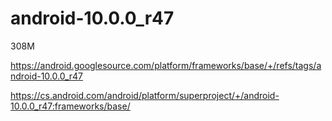 # android-10.0.0_r47

308M

https://android.googlesource.com/platform/frameworks/base/+/refs/tags/android-10.0.0_r47

https://cs.android.com/android/platform/superproject/+/android-10.0.0_r47:frameworks/base/

